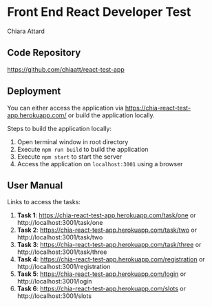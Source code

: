 # Front End React Developer Test
Chiara Attard

## Code Repository
https://github.com/chiaatt/react-test-app

## Deployment
You can either access the application via https://chia-react-test-app.herokuapp.com/ or build the application locally.

Steps to build the application locally:
1. Open terminal window in root directory
2. Execute `npm run build` to build the application
3. Execute `npm start` to start the server
4. Access the application on `localhost:3001` using a browser

## User Manual
Links to access the tasks:

1. **Task 1**: https://chia-react-test-app.herokuapp.com/task/one or http://localhost:3001/task/one
2. **Task 2**: https://chia-react-test-app.herokuapp.com/task/two or http://localhost:3001/task/two
3. **Task 3**: https://chia-react-test-app.herokuapp.com/task/three or http://localhost:3001/task/three
4. **Task 4**: https://chia-react-test-app.herokuapp.com/registration or http://localhost:3001/registration
5. **Task 5**: https://chia-react-test-app.herokuapp.com/login or http://localhost:3001/login
6. **Task 6**: https://chia-react-test-app.herokuapp.com/slots or http://localhost:3001/slots